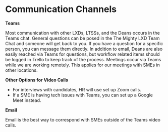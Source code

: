 # Communication Channels
**Teams**

Most communication with other LXDs, LTSSs, and the Deans occurs in the Teams chat. General questions can be posed in the The Mighty LXD Team Chat and someone will get back to you. If you have a question for a specific person, you can message them directly. In addition to email, Deans are also easily reached via Teams for questions, but workflow related items should be logged in Trello to keep track of the process.
Meetings occur via Teams while we are working remotely. This applies for our meetings with SMEs in other locations.

**Other Options for Video Calls**
- For interviews with candidates, HR will use set up Zoom calls.
- If a SME is having tech issues with Teams, you can set up a Google Meet instead.

**Email**

Email is the best way to correspond with SMEs outside of the Teams video calls.

